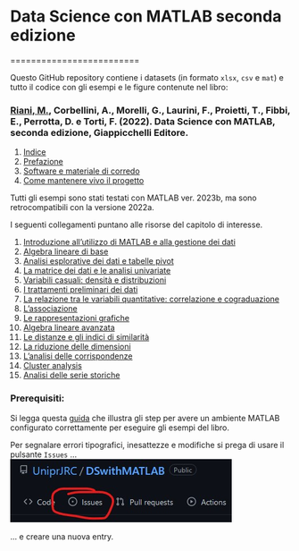 
# Data Science con MATLAB seconda edizione

=========================

Questo GitHub repository contiene i datasets (in formato `xlsx`, `csv` e `mat`) e tutto il codice con gli esempi e le figure contenute nel libro:

### [Riani, M.](http://www.riani.it), Corbellini, A., Morelli, G., Laurini, F., Proietti, T., Fibbi, E., Perrotta, D. e Torti, F. (2022). Data Science con MATLAB, seconda edizione, Giappicchelli Editore. ###

1. [Indice](https://github.com/UniprJRC/DSconMATLAB/tree/main/matlabfiles/risorse/indice.pdf)
2. [Prefazione](https://github.com/UniprJRC/DSconMATLAB/tree/main/matlabfiles/risorse/prefazione.pdf)
3. [Software e materiale di corredo](https://github.com/UniprJRC/DSconMATLAB/tree/main/matlabfiles/risorse/Software_materiale_corredo.pdf)
4. [Come mantenere vivo il progetto](https://github.com/UniprJRC/DSconMATLAB/tree/main/matlabfiles/risorse/progetto_vivo.pdf)



 Tutti gli esempi sono stati testati con MATLAB ver. 2023b, ma sono retrocompatibili con la versione 2022a.

I seguenti collegamenti puntano alle risorse del capitolo di interesse.

1. [Introduzione all’utilizzo di MATLAB e alla gestione dei dati](https://github.com/UniprJRC/DSconMATLAB/tree/main/matlabfiles/capStruttureDati)
2. [Algebra lineare di base](https://github.com/UniprJRC/DSconMATLAB/tree/main/matlabfiles/capAlgebraBase)
3. [Analisi esplorative dei dati e tabelle pivot](https://github.com/UniprJRC/DSconMATLAB/tree/main/matlabfiles/capImportazioni)
4. [La matrice dei dati e le analisi univariate](https://github.com/UniprJRC/DSconMATLAB/tree/main/matlabfiles/capUnivariate)
5. [Variabili casuali: densità e distribuzioni](https://github.com/UniprJRC/DSconMATLAB/tree/main/matlabfiles/capDistribuzioni)
6. [I trattamenti preliminari dei dati](https://github.com/UniprJRC/DSconMATLAB/tree/main/matlabfiles/capPreliminari)
7. [La relazione tra le variabili quantitative: correlazione e cograduazione](https://github.com/UniprJRC/DSconMATLAB/tree/main/matlabfiles/capCorrCograd)
8. [L’associazione](https://github.com/UniprJRC/DSconMATLAB/tree/main/matlabfiles/capAssociazione)
9. [Le rappresentazioni grafiche](https://github.com/UniprJRC/DSconMATLAB/tree/main/matlabfiles/capGraficiMult)
10. [Algebra lineare avanzata](https://github.com/UniprJRC/DSconMATLAB/tree/main/matlabfiles/capAlgebra)
11. [Le distanze e gli indici di similarità](https://github.com/UniprJRC/DSconMATLAB/tree/main/matlabfiles/capDistanze)
12. [La riduzione delle dimensioni](https://github.com/UniprJRC/DSconMATLAB/tree/main/matlabfiles/capComponentiPrincipali)
13. [L’analisi delle corrispondenze](https://github.com/UniprJRC/DSconMATLAB/tree/main/matlabfiles/capCorrispondenze)
14. [Cluster analysis](https://github.com/UniprJRC/DSconMATLAB/tree/main/matlabfiles/capClustering)
15. [Analisi delle serie storiche](https://github.com/UniprJRC/DSconMATLAB/tree/main/matlabfiles/capSerieTemporali)


### Prerequisiti: ###

Si legga questa [guida](https://github.com/UniprJRC/DSconMATLAB/tree/main/matlabfiles/risorse/Software_materiale_corredo.pdf) che illustra gli step per avere un ambiente MATLAB configurato correttamente per eseguire gli esempi del libro.

Per segnalare errori tipografici, inesattezze e modifiche si prega di usare il pulsante `Issues`  ...
![Issues](https://github.com/UniprJRC/DSconMATLAB/blob/main/issues.jpg?raw=true)

... e creare una nuova entry.

